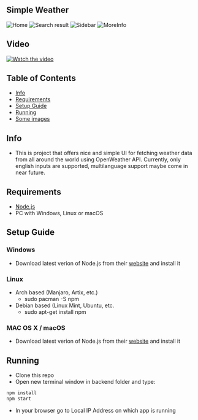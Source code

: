 ## Simple Weather
![Home](https://i.postimg.cc/pdNYsXBJ/Screenshot-from-2022-04-26-15-36-04.png)
![Search result](https://i.postimg.cc/rwRNGt5p/Screenshot-from-2022-04-26-15-34-03.png)
![Sidebar](https://i.postimg.cc/4sdbprfh/Screenshot-from-2022-04-26-15-37-52.png)
![MoreInfo](https://i.postimg.cc/2509qmVW/Screenshot-from-2022-04-27-02-59-04.png)
## Video
[![Watch the video](https://i.postimg.cc/CMJ1XVjn/Screenshot-from-2022-04-27-12-48-53.png)](https://www.youtube.com/watch?v=G5tKl_UHtmA)
## Table of Contents
- [Info](#info)
- [Requirements](#requirements)
- [Setup Guide](#setup-guide)
- [Running](#running)
- [Some images](#some-images)
## Info
 - This is project that offers nice and simple UI for fetching weather data from all around the world using OpenWeather API. Currently, only english inputs are supported, multilanguage support maybe come in near future.

## Requirements
+ [Node.js](https://nodejs.org/en/download/)
+ PC with Windows, Linux or macOS

## Setup Guide
### Windows
 - Download latest verion of Node.js from their [website](https://nodejs.org/en/download/) and install it

### Linux
 - Arch based (Manjaro, Artix, etc.)
   + sudo pacman -S npm
 - Debian based (Linux Mint, Ubuntu, etc.
   + sudo apt-get install npm
### MAC OS X / macOS
 - Download latest verion of Node.js from their [website](https://nodejs.org/en/download/) and install it

## Running
 - Clone this repo
 - Open new terminal window in backend folder and type:
  ```bash
  npm install
  npm start
  ```
 - In your browser go to Local IP Address on which app is running
